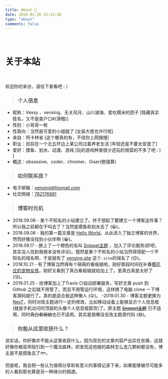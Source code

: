 ```yaml
---
title: About 📧
date: 2019-01-28 23:13:10
type: "about"
comments: false
---
```

#### <br/>

# 关于本站

<br/>

欢迎你的来访，请往下查看吧 : ）


>### 个人信息

- 昵称：Vexsy 、vensing、无关风月、山川湖海、爱吃糯米的团子 [隐藏真实姓名，又不是查户口#(滑稽)]
- 性别：小哥哥一枚
- 性取向：当然是可爱的小姐姐了 [女装大佬也许行呢]
- 来自：阿卡林省 [这个梗真的有，不信你上网搜搜]
- 职业：目前在一个北五环边上某公司过着养老生活 [年轻还是不要太安逸了]
- 爱好：摸鱼、划水、动漫、游戏 [玩的游戏种类很少还玩的很菜的不多了吧 : ) ]
- 概述：obsessive、coder、chromer、Giser(勉强算)

 
>### 如何联系我？

- 电子邮箱：[vensing@foxmail.com](mailto:vensing@foxmail.com)
- 社交网络：[782176881](http://wpa.qq.com/msgrd?v=3&uin=782176881&site=qq&menu=yes)

>### 博客时光机

- 2018.09.08 - 某个不知名的小站建立了。终于想起了要建立一个博客这件事？所以我之前都在干吗去了？当然是摸鱼和划水去了 (😀)。
- 2018.09.08 - 我的第一篇文章是 [Hello World](https://vensing.site/2018/09/08/hello-world/)。从此进入了独立博客的世界，然而好像没找到小伙伴啊  (😭)。
- 2018.09.17 - 换上了一个橙色的名叫 [Snippet主题](https://github.com/shenliyang/hexo-theme-snippet) ，加入了评论服务(好吧，其实没人找到我根本没有评论)。既然是某个不知名的小站当然得搭配一个不知名的域名啊，于是就有了 [vensing.site](https://vensing.site) 这个`.site`的域名了 (😊)。
- 2018.10.21 - 有了博客当然得有个萌萌的看板娘啦，刚好那段时间在补番[樱花庄的宠物女孩](https://www.bilibili.com/bangumi/media/md687/?from=search&seid=5864954923037171538)，刚好又看到了真白看板娘就给加上了。爱真白真是太好了 (😘)。
- 2019.01.25 - 给博客加上了Travis CI自动部署服务，写好文章 push 到 Github 之后就不用管了。而且不用管运行环境，这样换了电脑 clone 一下博客源码就行了。真的是适合我这种懒人 (😜)。
-2019.01.30 - 博客主题更换为[NexT](https://github.com/iissnan/hexo-theme-next)，同时对改主题进行一定的修改，比如移动设备上能够显示个人信息框(就是手机访问时顶部的头像个人信息框那货)了。原主题 ~~[Snippet主题](https://github.com/shenliyang/hexo-theme-snippet)~~ 已不适用，同时~~真白看板娘~~也已不适用，其实是我懒没去改主题源代码 (😅)。


>### 你能从这里收获什么？

说实话，你好像并不能从这里收获什么，因为现在的文章内容产出实在贫瘠，这就好像你被巫师指引到一个魔法森林，却发现这他娘的森林怎么连几颗树都没有，博主是不是摸鱼去了🐟。

但是呢，我会把一些认为值得分享和有意义的事情记录下来，如果能够被尽可能多的人看到那也算是另一种缘分的相遇。